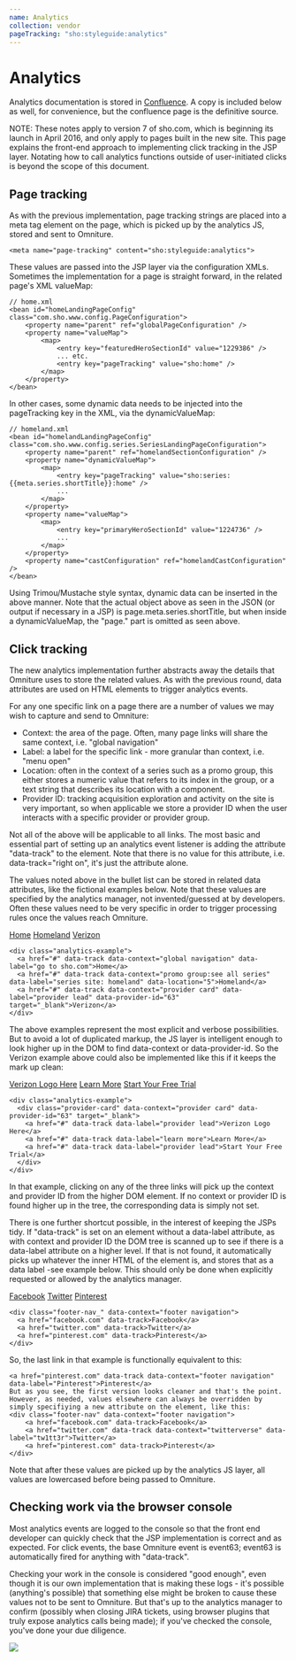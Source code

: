 ```yaml
---
name: Analytics
collection: vendor
pageTracking: "sho:styleguide:analytics"
---
```


# Analytics

Analytics documentation is stored in [Confluence](https://wiki.sho.com/pages/viewpage.action?pageId=18744755). A copy is included below as well, for convenience, but the confluence page is the definitive source.


NOTE: These notes apply to version 7 of sho.com, which is beginning its launch in April 2016, and only apply to pages built in the new site.
This page explains the front-end approach to implementing click tracking in the JSP layer. Notating how to call analytics functions outside of user-initiated clicks is beyond the scope of this document.

## Page tracking
 
As with the previous implementation, page tracking strings are placed into a meta tag element on the page, which is picked up by the analytics JS, stored and sent to Omniture. 

```
<meta name="page-tracking" content="sho:styleguide:analytics">
```

These values are passed into the JSP layer via the configuration XMLs. Sometimes the implementation for a page is straight forward, in the related page's XML valueMap:

```
// home.xml
<bean id="homeLandingPageConfig" class="com.sho.www.config.PageConfiguration">
    <property name="parent" ref="globalPageConfiguration" />
    <property name="valueMap">
        <map>
            <entry key="featuredHeroSectionId" value="1229386" />
            ... etc.
            <entry key="pageTracking" value="sho:home" />
        </map>
    </property>
</bean>
```

In other cases, some dynamic data needs to be injected into the pageTracking key in the XML, via the dynamicValueMap:

```
// homeland.xml
<bean id="homelandLandingPageConfig" class="com.sho.www.config.series.SeriesLandingPageConfiguration">
    <property name="parent" ref="homelandSectionConfiguration" />
    <property name="dynamicValueMap">
        <map>
            <entry key="pageTracking" value="sho:series:{{meta.series.shortTitle}}:home" />
            ...
        </map>
    </property>
    <property name="valueMap">
        <map>
            <entry key="primaryHeroSectionId" value="1224736" />
            ...            
        </map>
    </property>
    <property name="castConfiguration" ref="homelandCastConfiguration" />
</bean>
```

Using Trimou/Mustache style syntax, dynamic data can be inserted in the above manner. Note that the actual object above as seen in the JSON (or output if necessary in a JSP) is page.meta.series.shortTitle, but when inside a dynamicValueMap, the "page." part is omitted as seen above.

## Click tracking

The new analytics implementation further abstracts away the details that Omniture uses to store the related values. As with the previous round, data attributes are used on HTML elements to trigger analytics events.

For any one specific link on a page there are a number of values we may wish to capture and send to Omniture:
 
- Context: the area of the page. Often, many page links will share the same context, i.e. "global navigation"
- Label: a label for the specific link - more granular than context, i.e. "menu open"
- Location: often in the context of a series such as a promo group, this either stores a numeric value that refers to its index in the group, or a text string that describes its location with a component.
- Provider ID: tracking acquisition exploration and activity on the site is very important, so when applicable we store a provider ID when the user interacts with a specific provider or provider group.

Not all of the above will be applicable to all links.
The most basic and essential part of setting up an analytics event listener is adding the attribute "data-track" to the element. Note that there is no value for this attribute, i.e. data-track="right on", it's just the attribute alone.
 
The values noted above in the bullet list can be stored in related data attributes, like the fictional examples below. Note that these values are specified by the analytics manager, not invented/guessed at by developers. Often these values need to be very specific in order to trigger processing rules once the values reach Omniture.

<div class="analytics-example">
  <a href="#" data-track data-context="global navigation" data-label="go to sho.com">Home</a>
  <a href="#" data-track data-context="promo group:see all series" data-label="series site: homeland" data-location="5">Homeland</a>
  <a href="#" data-track data-context="provider card" data-label="provider lead" data-provider-id="63" target="_blank">Verizon</a> 
</div>

```
<div class="analytics-example">
  <a href="#" data-track data-context="global navigation" data-label="go to sho.com">Home</a>
  <a href="#" data-track data-context="promo group:see all series" data-label="series site: homeland" data-location="5">Homeland</a>
  <a href="#" data-track data-context="provider card" data-label="provider lead" data-provider-id="63" target="_blank">Verizon</a> 
</div>
```

The above examples represent the most explicit and verbose possibilities. But to avoid a lot of duplicated markup, the JS layer is intelligent enough to look higher up in the DOM to find data-context or data-provider-id. So the Verizon example above could also be implemented like this if it keeps the mark up clean:

<div class="analytics-example">
  <div class="provider-card" data-context="provider card" data-provider-id="63" target="_blank">
    <a href="#" data-track data-label="provider lead">Verizon Logo Here</a>
    <a href="#" data-track data-label="learn more">Learn More</a>
    <a href="#" data-track data-label="provider lead">Start Your Free Trial</a>
  </div>
</div>

```
<div class="analytics-example">
  <div class="provider-card" data-context="provider card" data-provider-id="63" target="_blank">
    <a href="#" data-track data-label="provider lead">Verizon Logo Here</a>
    <a href="#" data-track data-label="learn more">Learn More</a>
    <a href="#" data-track data-label="provider lead">Start Your Free Trial</a>
  </div>
</div>
```
In that example, clicking on any of the three links will pick up the context and provider ID from the higher DOM element. If no context or provider ID is found higher up in the tree, the corresponding data is simply not set.

There is one further shortcut possible, in the interest of keeping the JSPs tidy. If "data-track" is set on an element without a data-label attribute, as with context and provider ID the DOM tree is scanned up to see if there is a data-label attribute on a higher level. If that is not found, it automatically picks up whatever the inner HTML of the element is, and stores that as a data label -see example below. This should only be done when explicitly requested or allowed by the analytics manager.  

<div class="analytics-example">
  <div class="footer-nav_" data-context="footer navigation">
    <a href="facebook.com" data-track>Facebook</a>
    <a href="twitter.com" data-track>Twitter</a>
    <a href="pinterest.com" data-track>Pinterest</a>
  </div>
</div>

```
<div class="footer-nav_" data-context="footer navigation">
  <a href="facebook.com" data-track>Facebook</a>
  <a href="twitter.com" data-track>Twitter</a>
  <a href="pinterest.com" data-track>Pinterest</a>
</div>
```

So, the last link in that example is functionally equivalent to this:

```
<a href="pinterest.com" data-track data-context="footer navigation" data-label="Pinterest">Pinterest</a>
But as you see, the first version looks cleaner and that's the point. However, as needed, values elsewhere can always be overridden by simply specifiying a new attribute on the element, like this:
<div class="footer-nav" data-context="footer navigation">
    <a href="facebook.com" data-track>Facebook</a>
    <a href="twitter.com" data-track data-context="twitterverse" data-label="tw1tt3r">Twitter</a>
    <a href="pinterest.com" data-track>Pinterest</a>
</div>
```
Note that after these values are picked up by the analytics JS layer, all values are lowercased before being passed to Omniture.
 
## Checking work via the browser console

Most analytics events are logged to the console so that the front end developer can quickly check that the JSP implementation is correct and as expected. For click events, the base Omniture event is event63; event63 is automatically fired for anything with "data-track".

Checking your work in the console is considered "good enough", even though it is our own implementation that is making these logs - it's possible (anything's possible) that something else might be broken to cause these values not to be sent to Omniture. But that's up to the analytics manager to confirm (possibly when closing JIRA tickets, using browser plugins that truly expose analytics calls being made); if you've checked the console, you've done your due diligence.

<img src="https://wiki.sho.com/download/attachments/18744755/image2016-4-26%2011%3A43%3A2.png?version=1&modificationDate=1461685363000&api=v2]" />
 